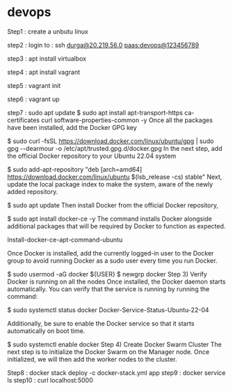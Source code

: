 
# devops


Step1 : create a unbutu linux

step2 : login to : ssh durga@20.219.56.0 <paas:devops@123456789>

step3 : apt install virtualbox

step4 : apt install vagrant

step5 : vagrant init

step6 : vagrant up

step7 : sudo apt update
$ sudo apt install apt-transport-https ca-certificates curl software-properties-common -y
Once all the packages have been installed, add the Docker GPG key

$ sudo curl -fsSL https://download.docker.com/linux/ubuntu/gpg | sudo gpg --dearmour -o /etc/apt/trusted.gpg.d/docker.gpg
In the next step, add the official Docker repository to your Ubuntu 22.04 system

$ sudo add-apt-repository "deb [arch=amd64] https://download.docker.com/linux/ubuntu $(lsb_release -cs) stable"
Next, update the local package index to make the system, aware of the newly added repository.

$ sudo apt update
Then install Docker from the official Docker repository,

$ sudo apt install docker-ce -y
The command installs Docker alongside additional packages that will be required by Docker to function as expected.

Install-docker-ce-apt-command-ubuntu

Once Docker is installed, add the currently logged-in user to the Docker group to avoid running Docker as a sudo user every time you run Docker.

$ sudo usermod -aG docker ${USER}
$ newgrp docker
Step 3) Verify Docker is running on all the nodes
Once installed, the Docker daemon starts automatically. You can verify that the service is running by running the command:

$ sudo systemctl status docker
Docker-Service-Status-Ubuntu-22-04

Additionally, be sure to enable the Docker service so that it starts automatically on boot time.

$ sudo systemctl enable docker
Step 4) Create Docker Swarm Cluster
The next step is to initialize the Docker Swarm on the Manager node. Once initialized, we will then add the worker nodes to the cluster.


Step8 : docker stack deploy -c docker-stack.yml app
step9 : docker service ls
step10 : curl localhost:5000
